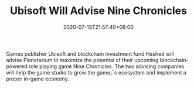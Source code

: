 ﻿---
title: "Ubisoft Will Advise Nine Chronicles"
date: 2020-07-13T21:57:40+08:00
lastmod: 2020-07-13T16:45:40+08:00
draft: false
authors: ["Dominic"]
description: "Games publisher Ubisoft and blockchain investment fund Hashed will advise Planetarium to maximize the potential of their upcoming blockchain-powered role playing game Nine Chronicles. The two advising companies will help the game studio to grow the game¡¯s ecosystem and implement a proper in-game economy."
featuredImage: "ubisoft-will-advise-nine-chronicles.png"
tags: ["Virtual World","Play to Earn"]
categories: ["news"]
news: ["Virtual World"]
weight: 
lightgallery: true
pinned: false
recommend: false
recommend1: false
---

Games publisher Ubisoft and blockchain investment fund Hashed will advise Planetarium to maximize the potential of their upcoming blockchain-powered role playing game Nine Chronicles. The two advising companies will help the game studio to grow the game¡¯s ecosystem and implement a proper in-game economy.

<!--more-->

